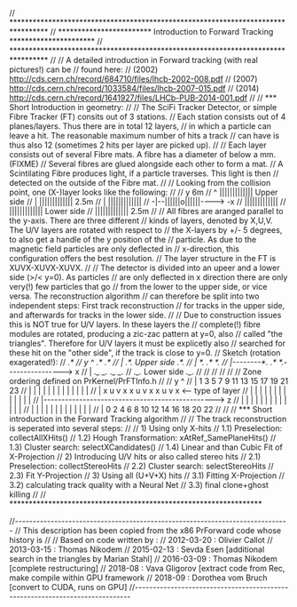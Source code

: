 // *********************************************************************************
// ************************ Introduction to Forward Tracking **********************
// *********************************************************************************
//
//  A detailed introduction in Forward tracking (with real pictures!) can be
//  found here:
//  (2002) http://cds.cern.ch/record/684710/files/lhcb-2002-008.pdf
//  (2007) http://cds.cern.ch/record/1033584/files/lhcb-2007-015.pdf
//  (2014) http://cds.cern.ch/record/1641927/files/LHCb-PUB-2014-001.pdf
//
// *** Short Introduction in geometry:
//
// The SciFi Tracker Detector, or simple Fibre Tracker (FT) consits out of 3 stations.
// Each station consists out of 4 planes/layers. Thus there are in total 12 layers,
// in which a particle can leave a hit. The reasonable maximum number of hits a track
// can have is thus also 12 (sometimes 2 hits per layer are picked up).
//
// Each layer consists out of several Fibre mats. A fibre has a diameter of below a mm.(FIXME)
// Several fibres are glued alongside each other to form a mat.
// A Scintilating Fibre produces light, if a particle traverses. This light is then
// detected on the outside of the Fibre mat.
//
// Looking from the collision point, one (X-)layer looks like the following:
//
//                    y       6m
//                    ^  ||||||||||||| Upper side
//                    |  ||||||||||||| 2.5m
//                    |  |||||||||||||
//                   -|--||||||o||||||----> -x
//                       |||||||||||||
//                       ||||||||||||| Lower side
//                       ||||||||||||| 2.5m
//
// All fibres are aranged parallel to the y-axis. There are three different
// kinds of layers, denoted by X,U,V. The U/V layers are rotated with respect to
// the X-layers by +/- 5 degrees, to also get a handle of the y position of the
// particle. As due to the magnetic field particles are only deflected in
// x-direction, this configuration offers the best resolution.
// The layer structure in the FT is XUVX-XUVX-XUVX.
//
// The detector is divided into an upeer and a lower side (>/< y=0). As particles
// are only deflected in x direction there are only very(!) few particles that go
// from the lower to the upper side, or vice versa. The reconstruction algorithm
// can therefore be split into two independent steps: First track reconstruction
// for tracks in the upper side, and afterwards for tracks in the lower side.
//
// Due to construction issues this is NOT true for U/V layers. In these layers the
// complete(!) fibre modules are rotated, producing a zic-zac pattern at y=0, also
// called  "the triangles". Therefore for U/V layers it must be explicetly also
// searched for these hit on the "other side", if the track is close to y=0.
// Sketch (rotation exagerated!):
//                                          _.*
//     y ^   _.*                         _.*
//       | .*._      Upper side       _.*._
//       |     *._                 _.*     *._
//       |--------*._           _.*           *._----------------> x
//       |           *._     _.*                 *._     _.*
//                      *._.*       Lower side      *._.*
//
//
//
//
//
//       Zone ordering defined on PrKernel/PrFTInfo.h
//
//     y ^
//       |    1  3  5  7     9 11 13 15    17 19 21 23
//       |    |  |  |  |     |  |  |  |     |  |  |  |
//       |    x  u  v  x     x  u  v  x     x  u  v  x   <-- type of layer
//       |    |  |  |  |     |  |  |  |     |  |  |  |
//       |------------------------------------------------> z
//       |    |  |  |  |     |  |  |  |     |  |  |  |
//       |    |  |  |  |     |  |  |  |     |  |  |  |
//       |    0  2  4  6     8 10 12 14    16 18 20 22
//
//
// *** Short introduction in the Forward Tracking algorithm
//
// The track reconstruction is seperated into several steps:
//
// 1) Using only X-hits
//    1.1) Preselection: collectAllXHits()
//    1.2) Hough Transformation: xAtRef_SamePlaneHits()
//    1.3) Cluster search: selectXCandidates()
//    1.4) Linear and than Cubic Fit of X-Projection
// 2) Introducing U/V hits or also called stereo hits
//    2.1) Preselection: collectStereoHits
//    2.2) Cluster search: selectStereoHits
//    2.3) Fit Y-Projection
// 3) Using all (U+V+X) hits
//    3.1) Fitting X-Projection
//    3.2) calculating track quality with a Neural Net
//    3.3) final clone+ghost killing
//
// *****************************************************************

//-----------------------------------------------------------------------------
// This description has been copied from the x86 PrForward code whose history is
//
// Based on code written by :
// 2012-03-20 : Olivier Callot
// 2013-03-15 : Thomas Nikodem
// 2015-02-13 : Sevda Esen [additional search in the triangles by Marian Stahl]
// 2016-03-09 : Thomas Nikodem [complete restructuring]
// 2018-08    : Vava Gligorov [extract code from Rec, make compile within GPU framework
// 2018-09    : Dorothea vom Bruch [convert to CUDA, runs on GPU]
//-----------------------------------------------------------------------------
